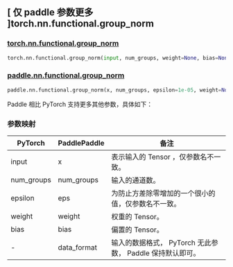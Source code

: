 ## [ 仅 paddle 参数更多 ]torch.nn.functional.group_norm

### [torch.nn.functional.group_norm](https://pytorch.org/docs/stable/generated/torch.nn.functional.group_norm.html#torch.nn.functional.group_norm)

```python
torch.nn.functional.group_norm(input, num_groups, weight=None, bias=None, eps=1e-05)
```

### [paddle.nn.functional.group_norm](https://www.paddlepaddle.org.cn/documentation/docs/zh/develop/api/paddle/nn/functional/group_norm_cn.html#group-norm)
```python
paddle.nn.functional.group_norm(x, num_groups, epsilon=1e-05, weight=None, bias=None, data_format='NCHW', name=None)
```

Paddle 相比 PyTorch 支持更多其他参数，具体如下：

### 参数映射
| PyTorch       | PaddlePaddle | 备注                                                   |
| ------------- | ------------ | ------------------------------------------------------ |
| input         | x            | 表示输入的 Tensor ，仅参数名不一致。                      |
| num_groups    | num_groups   | 输入的通道数。                                           |
| epsilon       | eps          | 为防止方差除零增加的一个很小的值，仅参数名不一致。          |
| weight        | weight       | 权重的 Tensor。                                         |
| bias          | bias         | 偏置的 Tensor。                                         |
| -             | data_format  | 输入的数据格式， PyTorch 无此参数， Paddle 保持默认即可。  |
